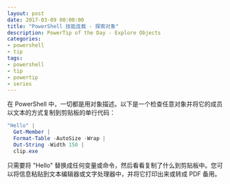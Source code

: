 ```yaml
---
layout: post
date: 2017-03-09 00:00:00
title: "PowerShell 技能连载 - 探索对象"
description: PowerTip of the Day - Explore Objects
categories:
- powershell
- tip
tags:
- powershell
- tip
- powertip
- series
---
```

在 PowerShell 中，一切都是用对象描述。以下是一个检查任意对象并将它的成员以文本的方式复制到剪贴板的单行代码：

```powershell
"Hello" | 
  Get-Member |
  Format-Table -AutoSize -Wrap |
  Out-String -Width 150 |
  clip.exe
```

只需要将 "Hello" 替换成任何变量或命令，然后看看复制了什么到剪贴板中。您可以将信息粘贴到文本编辑器或文字处理器中，并将它打印出来或转成 PDF 备用。

<!--本文国际来源：[Explore Objects](http://community.idera.com/powershell/powertips/b/tips/posts/explore-objects)-->
